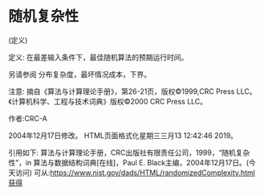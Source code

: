 # 随机复杂性


(定义)



定义:
在最差输入条件下，最佳随机算法的预期运行时间。



另请参阅
分布复杂度，最坏情况成本，下界。



注意:
摘自《算法与计算理论手册》，第26-21页，版权©1999,CRC Press LLC。《计算机科学、工程与技术词典》版权©2000 CRC Press LLC。


作者:CRC-A







2004年12月17日修改。
HTML页面格式化星期三三月13 12:42:46 2019。



引用如下:
算法与计算理论手册，CRC出版社有限责任公司，1999，“随机复杂性”，in
算法与数据结构词典[在线]，Paul E. Black主编，2004年12月17日。(今天访问)
可从:https://www.nist.gov/dads/HTML/randomizedComplexity.html获得